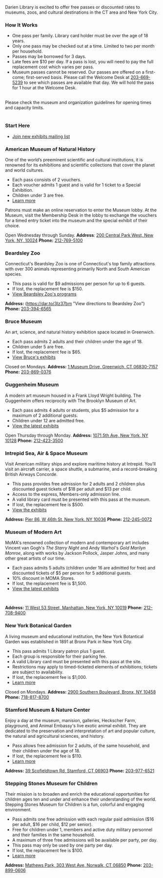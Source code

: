 <div class="row margin-bottom-30">
<div class="col-md-9">

Darien Library is excited to offer free passes or discounted rates to museums, zoos, and cultural destinations in the CT area and New York City.

### How It Works
* One pass per family. Library card holder must be over the age of 18 years.
* Only one pass may be checked out at a time. Limited to two per month per household.
* Passes may be borrowed for 3 days.
* Late fees are $10 per day. If a pass is lost, you will need to pay the full replacement cost which varies per pass.
* Museum passes cannot be reserved. Our passes are offered on a first-come; first-served basis. Please call the Welcome Desk at [203-669-5239](tel:2036695239 "Call the Welcome Desk") to see which passes are available that day. We will hold the pass for 1 hour at the Welcome Desk.
<br />
Please check the museum and organization guidelines for opening times and capacity limits.
<br />
<br />
</div>
<div class="col-md-3">

### Start Here
<!-- * <a href="#Steps" style="color:#EA8665;">View instructions</a>
* [Search by Museum](https://dar.to/2lDqrul "Search by Museum") 
* [Search by Date](https://dar.to/2lDn4mS "Search by Date")
* [View or Cancel a Reservation](https://dar.to/2lDlZLS "View or Cancel a Reservation") -->
* [Join new exhibits mailing list](https://dar.to/2HWImat "Join mailing list")

</div>
</div>

<div class="row">
<div class="col-md-4">

### American Museum of Natural History 
One of the world’s preeminent scientific and cultural institutions, it is renowned for its exhibitions and scientific collections that cover the planet and world cultures.<br />

* Each pass consists of 2 vouchers. 
* Each voucher admits 1 guest and is valid for 1 ticket to a Special Exhibition. 
* Children under 3 are free.
* [Learn more](https://dar.to/31rK2Uj "Learn more about the American Museum of Natural History")

Patrons must make an online reservation to enter the Museum lobby. At the Museum, visit the Membership Desk in the lobby to exchange the vouchers for a timed entry ticket into the museum and the special exhibit of their choice.

Open Wednesday through Sunday.
**Address**: [200 Central Park West, New York, NY, 10024](https://dar.to/3twSNwd "View directions to the American Museum of Natural History")
**Phone:** [212-769-5100](tel:2127695100 "Call the American Museum of Natural History")
<br />
<div>

### Beardsley Zoo 
Connecticut's Beardsley Zoo is one of Connecticut's top family attractions with over 300 animals representing primarily North and South American species. <br />

* This pass is valid for $9 admissions per person for up to 6 guests.
* If lost, the replacement fee is $150.
* [View Beardsley Zoo's programs](https://dar.to/2j5d3mr "View Beardsley Zoo's programs list")

**Address:** (https://dar.to/3Iz37bm "View directions to Beardsley Zoo")
**Phone:** [203-394-6565](tel:2033946565 "Call Beardsley Zoo")
<br />
</div>

<div class="col-md-4">

### Bruce Museum
An art, science, and natural history exhibition space located in Greenwich.<br />

* Each pass admits 2 adults and their children under the age of 18. 
* Children under 5 are free.
* If lost, the replacement fee is $65.
* [View Bruce's exhibits](https://dar.to/2j1UyiM "View the Bruce Museum's exhibits")<br />

Closed on Mondays.
**Address:** [1 Museum Drive, Greenwich, CT 06830-7157](https://dar.to/3IGie36 "Directions to the Bruce Museum")
**Phone:** [203-869-0376](tel:2038690376 "Call the Bruce Museum")
<br />
</div>
<div class="col-md-4">

### Guggenheim Museum
A modern art museum housed in a Frank Lloyd Wright building. The Guggenheim offers reciprocity with The Brooklyn Museum of Art.<br />

* Each pass admits 4 adults or students, plus $5 admission for a maximum of 2 additional guests. 
* Children under 12 are admitted free. 
* [View the latest exhibits](https://dar.to/2j2QyP8 "View Guggenheim's exhibits")

Open Thursday through Monday.
**Address:** [1071 5th Ave, New York, NY 10128](https://dar.to/3wDKQY2 "Directions to the Guggenheim Museum")
**Phone:** [212-423-3500](tel:2124233500 "Call the Guggenheim Museum")
<br />

</div>
</div>
<div class="row">
<div class="col-md-4">

### Intrepid Sea, Air & Space Museum
Visit American military ships and explore maritime history at Intrepid. You'll visit an aircraft carrier, a space shuttle, a submarine, and a record-breaking British Airways Concorde.<br /> 

* This pass provides free admission for 2 adults and 2 children plus discounted guest tickets of $18 per adult and $13 per child. 
* Access to the express, Members-only admission line. 
* A valid library card must be presented with this pass at the museum.
* If lost, the replacement fee is $500.
* [View the exhibits](https://dar.to/2j1WQyo "View Intrepid's exhibits")

**Address:** [Pier 86, W 46th St, New York, NY 10036](https://dar.to/3upzCDS "Directiont to the Intrepid Sea, Air & Space Museum")
**Phone:** [212-245-0072](tel:2122450072 "Call the Intrepid Sea, Air & Space Musuem")
<br />

</div>
<div class="col-md-4">


</div>
<div class="col-md-4">

### Museum of Modern Art
MoMA's renowned collection of modern and contemporary art includes Vincent van Gogh's _The Starry Night_ and Andy Warhol's _Gold Marilyn Monroe_, along with works by Jackson Pollock, Jasper Johns, and many other great artists of our time.<br />

* Each pass admits 5 adults (children under 16 are admitted for free) and discounted tickets of $5 per person for 5 additional guests.
* 10% discount in MOMA Stores.
* If lost, the replacement fee is $1,500.
* [View the latest exhibits](https://dar.to/2j4fGoI "View MoMA's exhibits")
<br />

**Address:** [11 West 53 Street, Manhattan, New York, NY 10019](https://dar.to/3NjuMB0 "Directions to the Museum of Modern Art")
**Phone:** [212-708-9400](tel:2127089400 "Call the Museum of Modern Art")
<br />
</div>
</div>
<!-- <hr class="g-my-40">
<div class="row">
<div class="col-md-12">

### Featured Exhibit

</div>
</div>
<div class="row">
<div class="col-md-4">
<a href="https://dar.to/33K4CjQ"><img class="img-responsive center-block" src="/uploads/departments/readers_advisory/photo_by_jesse_cooday.jpg" alt="Photo by Jesse Cooday" /></a>
<br />
</div>
<div class="col-md-8">

#### Urban Indian: Native New York Now
Ends March 8th<br />
Museum of the City of New York

More than 70% of Native Americans live in urban areas.  _[Urban Indian: Native New York Now](https://dar.to/34buHHz "Urban Indian")_ explores what it means to be a Native American living in New York City in today's world. The intersectionality of the many facets of a Native person's life is examined through a mix of art, performing arts, and memorabilia.  <br />

[Reserve a pass to see the exhibit](https://dar.to/2j3DYzm "Reserve a pass to the Museum of the City of New York")<br />

<caption>

_Artists from the exhibition, Women of Sweetgrass, Cedar and Sage, friends and community members outside the American Indian Community House Gallery, 1985. Photo by Jesse Cooday._

</caption>

</div>
</div> 
<hr class="g-my-40"> -->
<div class="row">
<div class="col-md-4">

### New York Botanical Garden
A living museum and educational institution, the New York Botantical Garden was established in 1891 at Bronx Park in New York City.<br />

* This pass admits 1 Library patron plus 1 guest.
* Each group is responsible for their parking fee.
* A valid Library card must be presented with this pass at the site.
* Restrictions may apply to timed-ticketed elements of exhibitions; tickets are subject to availability.
* If lost, the replacement fee is $1,000.
* [Learn more](https://dar.to/3JBvOG8 "Learn more about the New York Botantical Garden")

Closed on Mondays.
**Address:** [2900 Southern Boulevard, Bronx, NY 10458](https://dar.to/3Iz6Vta "Visit the New York Botantical Garden")
**Phone:** [718-817-8700](tel:7188178700 "Call the New York Botantical Garden")
<br />
</div>
<div class="col-md-4">

### Stamford Museum & Nature Center
Enjoy a day at the museum, manision, galleries, Heckscher Farm, playground, and Animal Embassy's live exotic animal exhibit. They are dedicated to the preservation and interpretation of art and popular culture, the natural and agricultural sciences, and history.<br /> 

* Pass allows free admission for 2 adults, of the same household, and their children under the age of 18. 
* If lost, the replacement fee is $110.
* [Learn more](https://dar.to/2j3S4Aw "Learn more about the Stamford Museum & Nature Center")

**Address:** [39 Scofieldtown Rd, Stamford, CT 06903](https://dar.to/3IsKaHu "Directions to Stamford Museum & Nature Center")
**Phone:** [203-977-6521](tel:2039776521)
<br />

</div>
<div class="col-md-4">

### Stepping Stones Museum for Children
Their mission is to broaden and enrich the educational opportunities for children ages ten and under and enhance their understanding of the world. Stepping Stones Museum for Children is a fun, colorful and engaging environment.<br /> 
* Pass admits one free admission with each regular paid admission ($16 per adult, $16 per child, $12 per senior). 
* Free for children under 1, members and active duty military personnel and their families in the same household.
* A maximum of three free admissions will be available per party, per day. 
* This pass may only be used by one party per day. 
* If lost, the replacement fee is $100.
* [Learn more](https://dar.to/2j4CCEs "Learn more about Stepping Stones")

**Address:** [Mathews Park, 303 West Ave, Norwalk, CT 06850](https://dar.to/3IAeGPR "Directions to Stepping Stones Musuem for Children")
**Phone:** [203-899-0606](tel:2038990606 "Call Stepping Stones Museum for Children")
</div>
</div>